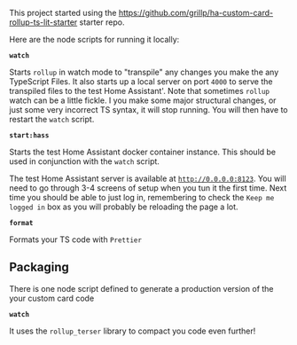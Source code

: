 This project started using the https://github.com/grillp/ha-custom-card-rollup-ts-lit-starter starter repo.

Here are the node scripts for running it locally:

**`watch`**

Starts `rollup` in watch mode to "transpile" any changes you make the any TypeScript Files. It also starts up a local server on port `4000` to serve the transpiled files to the test Home Assistant'.
Note that sometimes `rollup` watch can be a little fickle. I you make some major structural changes, or just some very incorrect TS syntax, it will stop running. You will then have to restart the `watch` script.

**`start:hass`**

Starts the test Home Assistant docker container instance. This should be used in conjunction with the `watch` script.

The test Home Assistant server is available at [`http://0.0.0.0:8123`](http://0.0.0.0:8123). You will need to go through 3-4 screens of setup when you tun it the first time.
Next time you should be able to just log in, remembering to check the `Keep me logged in` box as you will probably be reloading the page a lot.

**`format`**

Formats your TS code with `Prettier`

## Packaging

There is one node script defined to generate a production version of the your custom card code

**`watch`**

It uses the `rollup_terser` library to compact you code even further!
